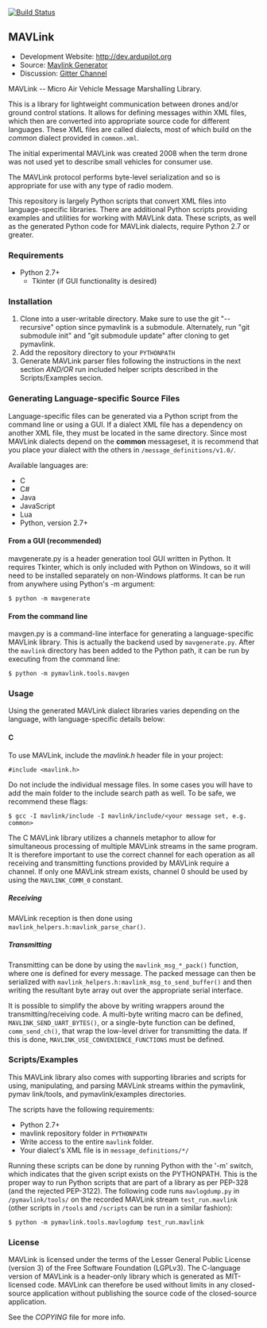 [![Build Status](https://travis-ci.org/ArduPilot/mavlink)](https://travis-ci.org/ArduPilot/mavlink)

## MAVLink ##

*   Development Website: http://dev.ardupilot.org
*   Source: [Mavlink Generator](https://github.com/ArduPilot/pymavlink)
*   Discussion: [Gitter Channel](http://gitter.im/ArduPilot/pymavlink)

MAVLink -- Micro Air Vehicle Message Marshalling Library.

This is a library for lightweight communication between drones and/or ground control stations. It allows for defining messages within XML files, which then are converted into appropriate source code for different languages. These XML files are called dialects, most of which build on the *common* dialect provided in `common.xml`.

The initial experimental MAVLink was created 2008 when the term drone was not used yet to describe small vehicles for consumer use.

The MAVLink protocol performs byte-level serialization and so is appropriate for use with any type of radio modem.

This repository is largely Python scripts that convert XML files into language-specific libraries. There are additional Python scripts providing examples and utilities for working with MAVLink data. These scripts, as well as the generated Python code for MAVLink dialects, require Python 2.7 or greater.

### Requirements ###
  * Python 2.7+
    * Tkinter (if GUI functionality is desired)

### Installation ###
  1. Clone into a user-writable directory. Make sure to use the git "--recursive" option since pymavlink is a submodule. Alternately, run "git submodule init" and "git submodule update" after cloning to get pymavlink.
  2. Add the repository directory to your `PYTHONPATH`
  3. Generate MAVLink parser files following the instructions in the next section *AND/OR* run included helper scripts described in the Scripts/Examples secion.

### Generating Language-specific Source Files ###

Language-specific files can be generated via a Python script from the command line or using a GUI. If a dialect XML file has a dependency on another XML file, they must be located in the same directory. Since most MAVLink dialects depend on the **common** messageset, it is recommend that you place your dialect with the others in `/message_definitions/v1.0/`.

Available languages are:

  * C
  * C#
  * Java
  * JavaScript
  * Lua
  * Python, version 2.7+

#### From a GUI (recommended) ####

mavgenerate.py is a header generation tool GUI written in Python. It requires Tkinter, which is only included with Python on Windows, so it will need to be installed separately on non-Windows platforms. It can be run from anywhere using Python's -m argument:

    $ python -m mavgenerate

#### From the command line ####

mavgen.py is a command-line interface for generating a language-specific MAVLink library. This is actually the backend used by `mavgenerate.py`. After the `mavlink` directory has been added to the Python path, it can be run by executing from the command line:

    $ python -m pymavlink.tools.mavgen

### Usage ###

Using the generated MAVLink dialect libraries varies depending on the language, with language-specific details below:

#### C ####
To use MAVLink, include the *mavlink.h* header file in your project:

    #include <mavlink.h>

Do not include the individual message files. In some cases you will have to add the main folder to the include search path as well. To be safe, we recommend these flags:

    $ gcc -I mavlink/include -I mavlink/include/<your message set, e.g. common>

The C MAVLink library utilizes a channels metaphor to allow for simultaneous processing of multiple MAVLink streams in the same program. It is therefore important to use the correct channel for each operation as all receiving and transmitting functions provided by MAVLink require a channel. If only one MAVLink stream exists, channel 0 should be used by using the `MAVLINK_COMM_0` constant.

##### Receiving ######
MAVLink reception is then done using `mavlink_helpers.h:mavlink_parse_char()`.

##### Transmitting #####
Transmitting can be done by using the `mavlink_msg_*_pack()` function, where one is defined for every message. The packed message can then be serialized with `mavlink_helpers.h:mavlink_msg_to_send_buffer()` and then writing the resultant byte array out over the appropriate serial interface.

It is possible to simplify the above by writing wrappers around the transmitting/receiving code. A multi-byte writing macro can be defined, `MAVLINK_SEND_UART_BYTES()`, or a single-byte function can be defined, `comm_send_ch()`, that wrap the low-level driver for transmitting the data. If this is done, `MAVLINK_USE_CONVENIENCE_FUNCTIONS` must be defined.

### Scripts/Examples ###
This MAVLink library also comes with supporting libraries and scripts for using, manipulating, and parsing MAVLink streams within the pymavlink, pymav
link/tools, and pymavlink/examples directories.

The scripts have the following requirements:
  * Python 2.7+
  * mavlink repository folder in `PYTHONPATH`
  * Write access to the entire `mavlink` folder.
  * Your dialect's XML file is in `message_definitions/*/`

Running these scripts can be done by running Python with the '-m' switch, which indicates that the given script exists on the PYTHONPATH. This is the proper way to run Python scripts that are part of a library as per PEP-328 (and the rejected PEP-3122). The following code runs `mavlogdump.py` in `/pymavlink/tools/` on the recorded MAVLink stream `test_run.mavlink` (other scripts in `/tools` and `/scripts` can be run in a similar fashion):

    $ python -m pymavlink.tools.mavlogdump test_run.mavlink

### License ###

MAVLink is licensed under the terms of the Lesser General Public License (version 3) of the Free Software Foundation (LGPLv3). The C-language version of MAVLink is a header-only library which is generated as MIT-licensed code. MAVLink can therefore be used without limits in any closed-source application without publishing the source code of the closed-source application.

See the *COPYING* file for more info.
